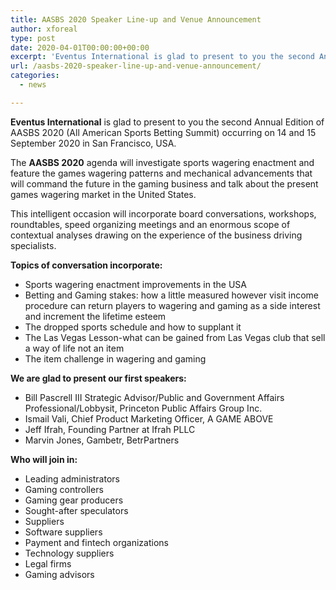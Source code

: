 ```yaml
---
title: AASBS 2020 Speaker Line-up and Venue Announcement
author: xforeal 
type: post
date: 2020-04-01T00:00:00+00:00
excerpt: 'Eventus International is glad to present to you the second Annual Edition of AASBS 2020 (All American Sports Betting Summit) occurring on 14 and 15 September 2020 in San Francisco, USA '
url: /aasbs-2020-speaker-line-up-and-venue-announcement/
categories:
  - news

---
```

**Eventus International** is glad to present to you the second Annual Edition of AASBS 2020 (All American Sports Betting Summit) occurring on 14 and 15 September 2020 in San Francisco, USA. 

The  **AASBS 2020** agenda will investigate sports wagering enactment and feature the games wagering patterns and mechanical advancements that will command the future in the gaming business and talk about the present games wagering market in the United States. 

This intelligent occasion will incorporate board conversations, workshops, roundtables, speed organizing meetings and an enormous scope of contextual analyses drawing on the experience of the business driving specialists. 

**Topics of conversation incorporate:** 

  * Sports wagering enactment improvements in the USA 
  * Betting and Gaming stakes: how a little measured however visit income procedure can return players to wagering and gaming as a side interest and increment the lifetime esteem 
  * The dropped sports schedule and how to supplant it 
  * The Las Vegas Lesson-what can be gained from Las Vegas club that sell a way of life not an item 
  * The item challenge in wagering and gaming 

**We are glad to present our first speakers:** 

  * Bill Pascrell III Strategic Advisor/Public and Government Affairs Professional/Lobbysit, Princeton Public Affairs Group Inc. 
  * Ismail Vali, Chief Product Marketing Officer, A GAME ABOVE 
  * Jeff Ifrah, Founding Partner at Ifrah PLLC 
  * Marvin Jones, Gambetr, BetrPartners 

**Who will join in:** 

  * Leading administrators 
  * Gaming controllers 
  * Gaming gear producers 
  * Sought-after speculators 
  * Suppliers 
  * Software suppliers 
  * Payment and fintech organizations 
  * Technology suppliers 
  * Legal firms 
  * Gaming advisors
